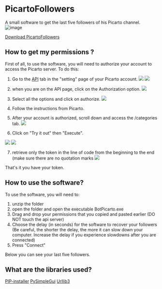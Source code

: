 # PicartoFollowers

A small software to get the last five followers of his Picarto channel.
![image](https://user-images.githubusercontent.com/64995222/158210905-464bcdf6-48a3-49bd-85df-a7660123199c.png)


[Download PicartoFollowers](https://github.com/TeivaScouarnec/BotPicarto/releases/download/Release/PicartoFollower_1-0-0.zip)

## How to get my permissions ?

First of all, to use the software, you will need to authorize your account to access the Picarto server.
To do this:

1. Go to the [API](https://api.picarto.tv/) tab in the "setting" page of your Picarto account. 
![](https://i.imgur.com/NDnBv70.png) ![](https://i.imgur.com/kUNlHPx.png)

2. when you are on the API page, click on the Authorization option.
![](https://i.imgur.com/pqPdmTA.png)

3. Select all the options and click on authorize.
![](https://i.imgur.com/MpwYl9R.png)

4. Follow the instructions from Picarto.

5. After your account is authorized, scroll down and access the /categories tab.
![](https://i.imgur.com/97RrRX8.png)

6. Click on "Try it out" then "Execute".

![](https://i.imgur.com/6oUbjLS.png) ![](https://i.imgur.com/6TB8ZSU.png)

7. retrieve only the token in the line of code from the beginning to the end (make sure there are no quotation marks 
![](https://i.imgur.com/hbShzoE.png)

That's it you have your token.

## How to use the software?

To use the software, you will need to:
1. unzip the folder
2. open the folder and open the executable BotPicarto.exe
3. Drag and drop your permissions that you copied and pasted earlier (DO NOT touch the api server)
4. Choose the delay (in seconds) for the software to recover your followers (Be careful, the shorter the delay, the more it can slow down your computer. Increase the delay if you experience slowdowns after you are connected)
5. Press "Connect"

Below you can see your last five followers.

## What are the libraries used?
[PIP-installer](https://pypi.org/project/pip/)
[PySimpleGui](https://github.com/PySimpleGUI/PySimpleGUI)
[Urllib3](https://urllib3.readthedocs.io/en/stable/)
